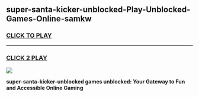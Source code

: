 
## super-santa-kicker-unblocked-Play-Unblocked-Games-Online-samkw
<h3>
<a href="https://premium76.site?title=super-santa-kicker-unblocked&ref=25A">CLICK TO PLAY</a></h3>
<hr>

<h3>
<a href="https://premium76.site?title=super-santa-kicker-unblocked&ref=25A">CLICK 2 PLAY</a>
  
</h3>

<a href="https://premium76.site?title=super-santa-kicker-unblocked&ref=25A"><img src="https://clearcache.store/games.png"></a>


**super-santa-kicker-unblocked games unblocked: Your Gateway to Fun and Accessible Online Gaming**
